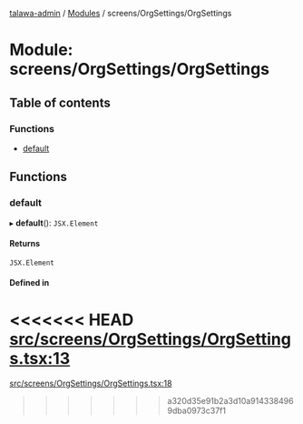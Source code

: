 [talawa-admin](../README.md) / [Modules](../modules.md) / screens/OrgSettings/OrgSettings

# Module: screens/OrgSettings/OrgSettings

## Table of contents

### Functions

- [default](screens_OrgSettings_OrgSettings.md#default)

## Functions

### default

▸ **default**(): `JSX.Element`

#### Returns

`JSX.Element`

#### Defined in

<<<<<<< HEAD
[src/screens/OrgSettings/OrgSettings.tsx:13](https://github.com/PalisadoesFoundation/talawa-admin/blob/12d9229/src/screens/OrgSettings/OrgSettings.tsx#L13)
=======
[src/screens/OrgSettings/OrgSettings.tsx:18](https://github.com/PalisadoesFoundation/talawa-admin/blob/b619a0d/src/screens/OrgSettings/OrgSettings.tsx#L18)
>>>>>>> a320d35e91b2a3d10a9143384969dba0973c37f1
